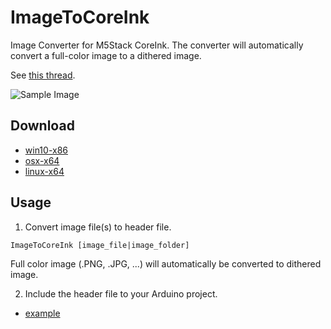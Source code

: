 # ImageToCoreInk
Image Converter for M5Stack CoreInk.
The converter will automatically convert a full-color image to a dithered image.

See [this thread](https://twitter.com/ksasao/status/1327586531960258560).


![Sample Image](https://pbs.twimg.com/media/Em1xMhXVgAIwkhM?format=jpg&name=large)

## Download
- [win10-x86](https://github.com/ksasao/ImageToCoreInk/releases/download/v0.0.2/ImageToCoreInk_0.0.2_win10-x64.zip)
- [osx-x64](https://github.com/ksasao/ImageToCoreInk/releases/download/v0.0.2/ImageToCoreInk_0.0.2_osx-x64.zip)
- [linux-x64](https://github.com/ksasao/ImageToCoreInk/releases/download/v0.0.2/ImageToCoreInk_0.0.2_linux-x64.zip)

## Usage
1. Convert image file(s) to header file.
```
ImageToCoreInk [image_file|image_folder]
```
Full color image (.PNG, .JPG, ...) will automatically be converted to dithered image.

2. Include the header file to your Arduino project.
- [example](https://github.com/ksasao/ImageToCoreInk/blob/main/sample/arduino/sample_image/sample_image.ino)
